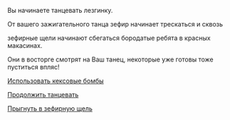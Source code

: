 Вы начинаете танцевать лезгинку.

От вашего зажигательного танца зефир начинает трескаться и сквозь

зефирные щели начинают сбегаться бородатые ребята в красных макасинах.

Они в восторге смотрят на Ваш танец, некоторые уже готовы тоже пуститься впляс!

[Использовать кексовые бомбы](cake_bomb/cake_bomb.md)

[Продолжить танцевать](keep_dancing/keep.md)

[Прыгнуть в зефирную щель](jump/jump.md)